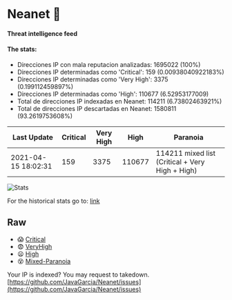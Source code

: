 # Neanet :hocho:
#### Threat intelligence feed
#### The stats:

- Direcciones IP con mala reputacion analizadas: 1695022 (100%)
- Direcciones IP determinadas como 'Critical':  159 (0.00938040922183%)
- Direcciones IP determinadas como 'Very High':  3375 (0.199112459897%)
- Direcciones IP determinadas como 'High':  110677 (6.52953177009)
- Total de direcciones IP indexadas en Neanet:  114211 (6.73802463921%)
- Total de direcciones IP descartadas en Neanet:  1580811 (93.2619753608%)

| Last Update | Critical | Very High | High | Paranoia |
| --- | --- | --- | --- | --- |
| 2021-04-15 18:02:31 | 159 | 3375 | 110677 | 114211 mixed list (Critical + Very High + High)|

![Stats](https://docs.google.com/spreadsheets/d/e/2PACX-1vSnaNMIXVabIpDJjufMlzH7poXnshF3mgd8Is1g9ytUEzVsP5my4Trn8f-xkoLLQ38xpL3HtmUexLo6/pubchart?oid=501124687&format=image)

For the historical stats go to: [link](/stats.csv)
## Raw
- :scream: [Critical](https://raw.githubusercontent.com/JavaGarcia/Neanet/master/blacklists/neanet_critical.txt)
- :fearful: [VeryHigh](https://raw.githubusercontent.com/JavaGarcia/Neanet/master/blacklists/neanet_veryHigh.txtt)
- :frowning: [High](https://raw.githubusercontent.com/JavaGarcia/Neanet/master/blacklists/neanet_high.txt)
- :dizzy_face: [Mixed-Paranoia](https://raw.githubusercontent.com/JavaGarcia/Neanet/master/blacklists/neanet_all.txt)


Your IP is indexed? You may request to takedown. [https://github.com/JavaGarcia/Neanet/issues](https://github.com/JavaGarcia/Neanet/issues)
















































































































































































































































































































































































































































































































































































































































































































































































































































































































































































































































































































































































































































































































































































































































































































































































































































































































































































































































































































































































































































































































































































































































































































































































































































































































































































































































































































































































































































































































































































































































































































































































































































































































































































































































































































































































































































































































































































































































































































































































































































































































































































































































































































































































































































































































































































































































































































































































































































































































































































































































































































































































































































































































































































































































































































































































































































































































































































































































